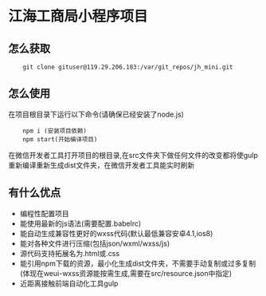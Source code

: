 # 江海工商局小程序项目
## 怎么获取
```$xslt
    git clone gituser@119.29.206.183:/var/git_repos/jh_mini.git
```
## 怎么使用
在项目根目录下运行以下命令(请确保已经安装了node.js)
```$xslt
    npm i (安装项目依赖)
    npm start(开始编译项目)
```
在微信开发者工具打开项目的根目录,在src文件夹下做任何文件的改变都将使gulp重新编译重新生成dist文件夹，在微信开发者工具能实时刷新
## 有什么优点
* 编程性配置项目
* 能使用最新的js语法(需要配置.babelrc)
* 能自动生成兼容性更好的wxss代码(默认最低兼容安卓4.1,ios8)
* 能对各种文件进行压缩(包括json/wxml/wxss/js)
* 源代码支持拓展名为.html或.css
* 能引用npm下载的资源，最小化生成dist文件夹，不需要手动复制或过多复制(体现在weui-wxss资源能按需生成,需要在src/resource.json中指定)
* 近距离接触前端自动化工具gulp
